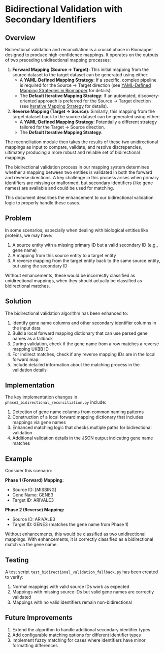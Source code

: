 # Bidirectional Validation with Secondary Identifiers

## Overview

Bidirectional validation and reconciliation is a crucial phase in Biomapper designed to produce high-confidence mappings. It operates on the outputs of two preceding unidirectional mapping processes:

1.  **Forward Mapping (Source -> Target):** This initial mapping from the source dataset to the target dataset can be generated using either:
    *   A **YAML-Defined Mapping Strategy**: If a specific, complex pipeline is required for the Source -> Target direction (see [YAML-Defined Mapping Strategies in Biomapper](../core_mapping_logic/yaml_defined_mapping_strategies.md) for details).
    *   The **Default Iterative Mapping Strategy**: If an automated, discovery-oriented approach is preferred for the Source -> Target direction (see [Iterative Mapping Strategy](../core_mapping_logic/iterative_mapping_strategy.md) for details).
2.  **Reverse Mapping (Target -> Source):** Similarly, this mapping from the target dataset back to the source dataset can be generated using either:
    *   A **YAML-Defined Mapping Strategy**: Potentially a different strategy tailored for the Target -> Source direction.
    *   The **Default Iterative Mapping Strategy**.

The reconciliation module then takes the results of these two unidirectional mappings as input to compare, validate, and resolve discrepancies, ultimately producing a more robust and reliable set of bidirectional mappings.

The bidirectional validation process in our mapping system determines whether a mapping between two entities is validated in both the forward and reverse directions. A key challenge in this process arises when primary identifiers are missing or malformed, but secondary identifiers (like gene names) are available and could be used for matching.

This document describes the enhancement to our bidirectional validation logic to properly handle these cases.

## Problem

In some scenarios, especially when dealing with biological entities like proteins, we may have:

1. A source entity with a missing primary ID but a valid secondary ID (e.g., gene name)
2. A mapping from this source entity to a target entity
3. A reverse mapping from the target entity back to the same source entity, but using the secondary ID

Without enhancements, these would be incorrectly classified as unidirectional mappings, when they should actually be classified as bidirectional matches.

## Solution

The bidirectional validation algorithm has been enhanced to:

1. Identify gene name columns and other secondary identifier columns in the input data
2. Build a local forward mapping dictionary that can use parsed gene names as a fallback
3. During validation, check if the gene name from a row matches a reverse mapping UKBB ID
4. For indirect matches, check if any reverse mapping IDs are in the local forward map
5. Include detailed information about the matching process in the validation details

## Implementation

The key implementation changes in `phase3_bidirectional_reconciliation.py` include:

1. Detection of gene name columns from common naming patterns
2. Construction of a local forward mapping dictionary that includes mappings via gene names
3. Enhanced matching logic that checks multiple paths for bidirectional validation
4. Additional validation details in the JSON output indicating gene name matches

## Example

Consider this scenario:

**Phase 1 (Forward) Mapping:**
- Source ID: [MISSING]
- Gene Name: GENE3
- Target ID: ARIVALE3

**Phase 2 (Reverse) Mapping:**
- Source ID: ARIVALE3
- Target ID: GENE3 (matches the gene name from Phase 1)

Without enhancements, this would be classified as two unidirectional mappings.
With enhancements, it is correctly classified as a bidirectional match via the gene name.

## Testing

A test script `test_bidirectional_validation_fallback.py` has been created to verify:

1. Normal mappings with valid source IDs work as expected
2. Mappings with missing source IDs but valid gene names are correctly validated
3. Mappings with no valid identifiers remain non-bidirectional

## Future Improvements

1. Extend the algorithm to handle additional secondary identifier types
2. Add configurable matching options for different identifier types
3. Implement fuzzy matching for cases where identifiers have minor formatting differences